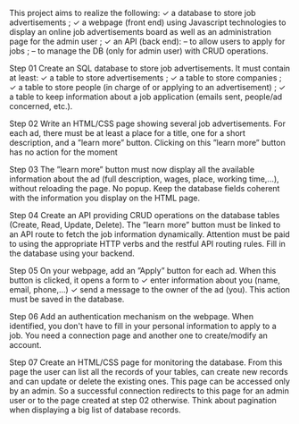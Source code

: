 This project aims to realize the following:
✓ a database to store job advertisements ;
✓ a webpage (front end) using Javascript technologies to display an online job advertisements board
as well as an administration page for the admin user ;
✓ an API (back end):
– to allow users to apply for jobs ;
– to manage the DB (only for admin user) with CRUD operations.

Step 01
Create an SQL database to store job advertisements.
It must contain at least:
✓ a table to store advertisements ;
✓ a table to store companies ;
✓ a table to store people (in charge of or applying to an advertisement) ;
✓ a table to keep information about a job application (emails sent, people/ad concerned, etc.).

Step 02
Write an HTML/CSS page showing several job advertisements. For each ad, there must be at least a place
for a title, one for a short description, and a ”learn more” button.
Clicking on this ”learn more” button has no action for the moment

Step 03
The ”learn more” button must now display all the available information about the ad (full description,
wages, place, working time,...), without reloading the page.
No popup.
Keep the database fields coherent with the information you display on the HTML page.

Step 04
Create an API providing CRUD operations on the database tables (Create, Read, Update, Delete).
The ”learn more” button must be linked to an API route to fetch the job information dynamically.
Attention must be paid to using the appropriate HTTP verbs and the restful API routing rules.
Fill in the database using your backend.

Step 05
On your webpage, add an ”Apply” button for each ad.
When this button is clicked, it opens a form to
✓ enter information about you (name, email, phone,...)
✓ send a message to the owner of the ad (you).
This action must be saved in the database.

Step 06
Add an authentication mechanism on the webpage.
When identified, you don't have to fill in your personal information to apply to a job.
You need a connection page and another one to create/modify an account.

Step 07
Create an HTML/CSS page for monitoring the database. From this page the user can list all the records of
your tables, can create new records and can update or delete the existing ones.
This page can be accessed only by an admin. So a successful connection redirects to this page for an
admin user or to the page created at step 02 otherwise.
Think about pagination when displaying a big list of database records.